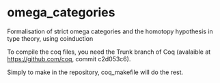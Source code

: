# omega_categories
Formalisation of strict omega categories and the homotopy hypothesis
in type theory,
using coinduction

To compile the coq files, you need the Trunk branch of Coq
(avalaible at https://github.com/coq, commit c2d053c6).

Simply to make in the repository, coq_makefile will do the rest.
